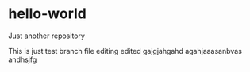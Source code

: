 # hello-world
Just another repository

This is just test branch file editing
edited
gajgjahgahd
agahjaaasanbvas
andhsjfg
